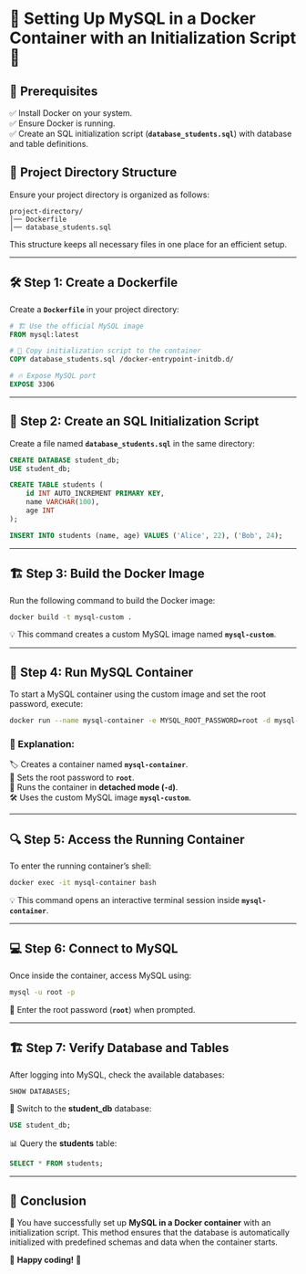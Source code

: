 # 🐬 Setting Up MySQL in a Docker Container with an Initialization Script 🚀  

## 📌 Prerequisites  
✅ Install Docker on your system.  
✅ Ensure Docker is running.  
✅ Create an SQL initialization script (**`database_students.sql`**) with database and table definitions.  

## 📂 Project Directory Structure  
Ensure your project directory is organized as follows:  

```
project-directory/
│── Dockerfile
│── database_students.sql
```
This structure keeps all necessary files in one place for an efficient setup.  

---

## 🛠 Step 1: Create a Dockerfile  
Create a **`Dockerfile`** in your project directory:  

```dockerfile
# 🏗 Use the official MySQL image
FROM mysql:latest

# 📂 Copy initialization script to the container
COPY database_students.sql /docker-entrypoint-initdb.d/

# 🔥 Expose MySQL port
EXPOSE 3306
```

---

## 📜 Step 2: Create an SQL Initialization Script  
Create a file named **`database_students.sql`** in the same directory:  

```sql
CREATE DATABASE student_db;
USE student_db;

CREATE TABLE students (
    id INT AUTO_INCREMENT PRIMARY KEY,
    name VARCHAR(100),
    age INT
);

INSERT INTO students (name, age) VALUES ('Alice', 22), ('Bob', 24);
```

---

## 🏗 Step 3: Build the Docker Image  
Run the following command to build the Docker image:  

```bash
docker build -t mysql-custom .
```
💡 This command creates a custom MySQL image named **`mysql-custom`**.  

---

## 🚀 Step 4: Run MySQL Container  
To start a MySQL container using the custom image and set the root password, execute:  

```bash
docker run --name mysql-container -e MYSQL_ROOT_PASSWORD=root -d mysql-custom
```

### 🧐 Explanation:  
🏷 Creates a container named **`mysql-container`**.  
🔐 Sets the root password to **`root`**.  
🏃 Runs the container in **detached mode (`-d`)**.  
🛠 Uses the custom MySQL image **`mysql-custom`**.  

---

## 🔍 Step 5: Access the Running Container  
To enter the running container’s shell:  

```bash
docker exec -it mysql-container bash
```
💡 This command opens an interactive terminal session inside **`mysql-container`**.  

---

## 💻 Step 6: Connect to MySQL  
Once inside the container, access MySQL using:  

```bash
mysql -u root -p
```
🔑 Enter the root password (**`root`**) when prompted.  

---

## 🏗 Step 7: Verify Database and Tables  
After logging into MySQL, check the available databases:  

```sql
SHOW DATABASES;
```

🔄 Switch to the **student_db** database:  

```sql
USE student_db;
```

📊 Query the **students** table:  

```sql
SELECT * FROM students;
```

---

## 🎉 Conclusion  
🎯 You have successfully set up **MySQL in a Docker container** with an initialization script. This method ensures that the database is automatically initialized with predefined schemas and data when the container starts.  

🚀 **Happy coding!** 🎨
